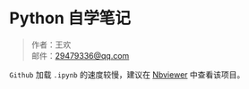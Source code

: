# Python 自学笔记

> 作者：王欢<br>
> 邮件：29479336@qq.com<br>

`Github` 加载 `.ipynb` 的速度较慢，建议在 [Nbviewer](http://nbviewer.ipython.org/github/lijin-THU/notes-python/blob/master/index.ipynb) 中查看该项目。
